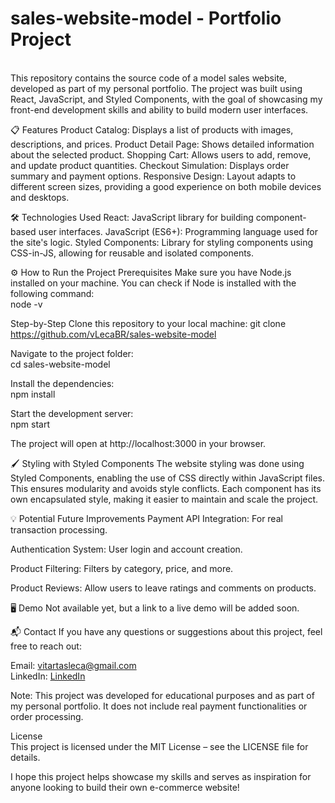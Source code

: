 <h1>sales-website-model - Portfolio Project</h1><br>
This repository contains the source code of a model sales website, developed as part of my personal portfolio. The project was built using React, JavaScript, and Styled Components, with the goal of showcasing my front-end development skills and ability to build modern user interfaces.


📋 Features
Product Catalog: Displays a list of products with images, descriptions, and prices.
Product Detail Page: Shows detailed information about the selected product.
Shopping Cart: Allows users to add, remove, and update product quantities.
Checkout Simulation: Displays order summary and payment options.
Responsive Design: Layout adapts to different screen sizes, providing a good experience on both mobile devices and desktops. <br>


🛠️ Technologies Used
React: JavaScript library for building component-based user interfaces.
JavaScript (ES6+): Programming language used for the site's logic.
Styled Components: Library for styling components using CSS-in-JS, allowing for reusable and isolated components. <br>


⚙️ How to Run the Project
Prerequisites
Make sure you have Node.js installed on your machine. You can check if Node is installed with the following command:<br>
node -v

Step-by-Step
Clone this repository to your local machine:
git clone https://github.com/vLecaBR/sales-website-model

Navigate to the project folder:<br>
cd sales-website-model

Install the dependencies:<br>
npm install

Start the development server:<br>
npm start

The project will open at http://localhost:3000 in your browser.


🖌️ Styling with Styled Components
The website styling was done using Styled Components, enabling the use of CSS directly within JavaScript files. This ensures modularity and avoids style conflicts. Each component has its own encapsulated style, making it easier to maintain and scale the project.


💡 Potential Future Improvements
Payment API Integration: For real transaction processing.

Authentication System: User login and account creation.

Product Filtering: Filters by category, price, and more.

Product Reviews: Allow users to leave ratings and comments on products. <br>


🖥️ Demo
Not available yet, but a link to a live demo will be added soon.


📬 Contact
If you have any questions or suggestions about this project, feel free to reach out:<br>

Email: vitartasleca@gmail.com <br>
LinkedIn: [LinkedIn](https://www.linkedin.com/in/victor-leca-vlkbr/) <br>

Note: This project was developed for educational purposes and as part of my personal portfolio. It does not include real payment functionalities or order processing.

License<br>
This project is licensed under the MIT License – see the LICENSE file for details. <br>

I hope this project helps showcase my skills and serves as inspiration for anyone looking to build their own e-commerce website!
